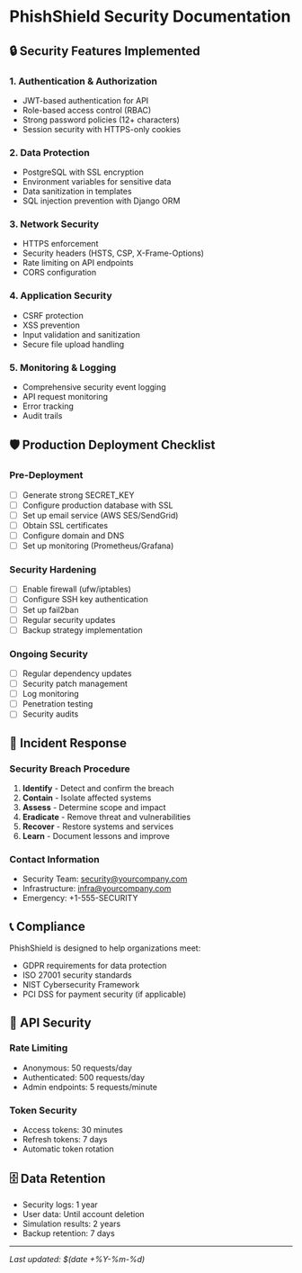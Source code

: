 # PhishShield Security Documentation

## 🔒 Security Features Implemented

### 1. Authentication & Authorization
- JWT-based authentication for API
- Role-based access control (RBAC)
- Strong password policies (12+ characters)
- Session security with HTTPS-only cookies

### 2. Data Protection
- PostgreSQL with SSL encryption
- Environment variables for sensitive data
- Data sanitization in templates
- SQL injection prevention with Django ORM

### 3. Network Security
- HTTPS enforcement
- Security headers (HSTS, CSP, X-Frame-Options)
- Rate limiting on API endpoints
- CORS configuration

### 4. Application Security
- CSRF protection
- XSS prevention
- Input validation and sanitization
- Secure file upload handling

### 5. Monitoring & Logging
- Comprehensive security event logging
- API request monitoring
- Error tracking
- Audit trails

## 🛡️ Production Deployment Checklist

### Pre-Deployment
- [ ] Generate strong SECRET_KEY
- [ ] Configure production database with SSL
- [ ] Set up email service (AWS SES/SendGrid)
- [ ] Obtain SSL certificates
- [ ] Configure domain and DNS
- [ ] Set up monitoring (Prometheus/Grafana)

### Security Hardening
- [ ] Enable firewall (ufw/iptables)
- [ ] Configure SSH key authentication
- [ ] Set up fail2ban
- [ ] Regular security updates
- [ ] Backup strategy implementation

### Ongoing Security
- [ ] Regular dependency updates
- [ ] Security patch management
- [ ] Log monitoring
- [ ] Penetration testing
- [ ] Security audits

## 🚨 Incident Response

### Security Breach Procedure
1. **Identify** - Detect and confirm the breach
2. **Contain** - Isolate affected systems
3. **Assess** - Determine scope and impact
4. **Eradicate** - Remove threat and vulnerabilities
5. **Recover** - Restore systems and services
6. **Learn** - Document lessons and improve

### Contact Information
- Security Team: security@yourcompany.com
- Infrastructure: infra@yourcompany.com
- Emergency: +1-555-SECURITY

## 📞 Compliance

PhishShield is designed to help organizations meet:
- GDPR requirements for data protection
- ISO 27001 security standards
- NIST Cybersecurity Framework
- PCI DSS for payment security (if applicable)

## 🔐 API Security

### Rate Limiting
- Anonymous: 50 requests/day
- Authenticated: 500 requests/day
- Admin endpoints: 5 requests/minute

### Token Security
- Access tokens: 30 minutes
- Refresh tokens: 7 days
- Automatic token rotation

## 🗄️ Data Retention

- Security logs: 1 year
- User data: Until account deletion
- Simulation results: 2 years
- Backup retention: 7 days

---
*Last updated: $(date +%Y-%m-%d)*
